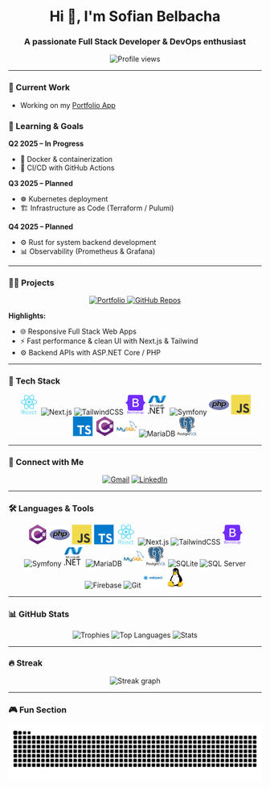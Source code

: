 <h1 align="center">Hi 👋, I'm Sofian Belbacha</h1>
<h3 align="center">A passionate Full Stack Developer & DevOps enthusiast</h3>

<p align="center">
  <img src="https://komarev.com/ghpvc/?username=sofianbelbacha&label=Profile%20views&color=0e75b6&style=flat" alt="Profile views" />
</p>

---

### 🔭 Current Work
- Working on my [Portfolio App](https://sofianbelbacha.vercel.app)

### 🌱 Learning & Goals
**Q2 2025 – In Progress**  
- 🚢 Docker & containerization  
- 🔁 CI/CD with GitHub Actions  

**Q3 2025 – Planned**  
- ☸️ Kubernetes deployment  
- 🏗️ Infrastructure as Code (Terraform / Pulumi)  

**Q4 2025 – Planned**  
- ⚙️ Rust for system backend development  
- 📊 Observability (Prometheus & Grafana)

---

### 👨‍💻 Projects

<p align="center">
  <a href="https://sofianbelbacha.vercel.app/Portfolio" target="_blank">
    <img src="https://img.shields.io/badge/Portfolio-App-blue?style=for-the-badge&logo=appveyor" alt="Portfolio"/>
  </a>
  <a href="https://github.com/SofianBelbacha" target="_blank">
    <img src="https://img.shields.io/badge/GitHub-Repos-black?style=for-the-badge&logo=github" alt="GitHub Repos"/>
  </a>
</p>

**Highlights:**  
- 🌐 Responsive Full Stack Web Apps  
- ⚡ Fast performance & clean UI with Next.js & Tailwind  
- ⚙️ Backend APIs with ASP.NET Core / PHP  

---

### 💬 Tech Stack

<p align="center">
  <!-- Frontend -->
  <img src="https://raw.githubusercontent.com/devicons/devicon/master/icons/react/react-original-wordmark.svg" alt="React" width="40" height="40"/>
  <img src="https://cdn.worldvectorlogo.com/logos/nextjs-2.svg" alt="Next.js" width="40" height="40"/>
  <img src="https://www.vectorlogo.zone/logos/tailwindcss/tailwindcss-icon.svg" alt="TailwindCSS" width="40" height="40"/>
  <img src="https://raw.githubusercontent.com/devicons/devicon/master/icons/bootstrap/bootstrap-plain-wordmark.svg" alt="Bootstrap" width="40" height="40"/>

  <!-- Backend -->
  <img src="https://raw.githubusercontent.com/devicons/devicon/master/icons/dot-net/dot-net-original-wordmark.svg" alt=".NET" width="40" height="40"/>
  <img src="https://symfony.com/logos/symfony_black_03.svg" alt="Symfony" width="40" height="40"/>
  <img src="https://raw.githubusercontent.com/devicons/devicon/master/icons/php/php-original.svg" alt="PHP" width="40" height="40"/>

  <!-- Languages -->
  <img src="https://raw.githubusercontent.com/devicons/devicon/master/icons/javascript/javascript-original.svg" alt="JavaScript" width="40" height="40"/>
  <img src="https://raw.githubusercontent.com/devicons/devicon/master/icons/typescript/typescript-original.svg" alt="TypeScript" width="40" height="40"/>
  <img src="https://raw.githubusercontent.com/devicons/devicon/master/icons/csharp/csharp-original.svg" alt="C#" width="40" height="40"/>

  <!-- Databases -->
  <img src="https://raw.githubusercontent.com/devicons/devicon/master/icons/mysql/mysql-original-wordmark.svg" alt="MySQL" width="40" height="40"/>
  <img src="https://www.vectorlogo.zone/logos/mariadb/mariadb-icon.svg" alt="MariaDB" width="40" height="40"/>
  <img src="https://raw.githubusercontent.com/devicons/devicon/master/icons/postgresql/postgresql-original-wordmark.svg" alt="PostgreSQL" width="40" height="40"/>
</p>


---

### 🤝 Connect with Me
<p align="center">
  <a href="mailto:sofianbelbacha@gmail.com"><img src="https://img.shields.io/static/v1?message=Gmail&logo=gmail&color=D14836&style=for-the-badge" alt="Gmail" /></a>
  <a href="https://www.linkedin.com/in/sofianbelbacha"><img src="https://img.shields.io/static/v1?message=LinkedIn&logo=linkedin&color=0077B5&style=for-the-badge" alt="LinkedIn" /></a>
</p>

---

### 🛠️ Languages & Tools
<p align="center">
  <!-- Languages -->
  <img src="https://raw.githubusercontent.com/devicons/devicon/master/icons/csharp/csharp-original.svg" alt="C#" width="40" height="40"/>
  <img src="https://raw.githubusercontent.com/devicons/devicon/master/icons/php/php-original.svg" alt="PHP" width="40" height="40"/>
  <img src="https://raw.githubusercontent.com/devicons/devicon/master/icons/javascript/javascript-original.svg" alt="JavaScript" width="40" height="40"/>
  <img src="https://raw.githubusercontent.com/devicons/devicon/master/icons/typescript/typescript-original.svg" alt="TypeScript" width="40" height="40"/>
  
  <!-- Frontend -->
  <img src="https://raw.githubusercontent.com/devicons/devicon/master/icons/react/react-original-wordmark.svg" alt="React" width="40" height="40"/>
  <img src="https://cdn.worldvectorlogo.com/logos/nextjs-2.svg" alt="Next.js" width="40" height="40"/>
  <img src="https://www.vectorlogo.zone/logos/tailwindcss/tailwindcss-icon.svg" alt="TailwindCSS" width="40" height="40"/>
  <img src="https://raw.githubusercontent.com/devicons/devicon/master/icons/bootstrap/bootstrap-plain-wordmark.svg" alt="Bootstrap" width="40" height="40"/>

  <!-- Backend -->
  <img src="https://symfony.com/logos/symfony_black_03.svg" alt="Symfony" width="40" height="40"/>
  <img src="https://raw.githubusercontent.com/devicons/devicon/master/icons/dot-net/dot-net-original-wordmark.svg" alt=".NET" width="40" height="40"/>

  <!-- Databases -->
  <img src="https://www.vectorlogo.zone/logos/mariadb/mariadb-icon.svg" alt="MariaDB" width="40" height="40"/>
  <img src="https://raw.githubusercontent.com/devicons/devicon/master/icons/mysql/mysql-original-wordmark.svg" alt="MySQL" width="40" height="40"/>
  <img src="https://raw.githubusercontent.com/devicons/devicon/master/icons/postgresql/postgresql-original-wordmark.svg" alt="PostgreSQL" width="40" height="40"/>
  <img src="https://www.vectorlogo.zone/logos/sqlite/sqlite-icon.svg" alt="SQLite" width="40" height="40"/>
  <img src="https://www.svgrepo.com/show/303229/microsoft-sql-server-logo.svg" alt="SQL Server" width="40" height="40"/>

  <!-- Tools -->
  <img src="https://www.vectorlogo.zone/logos/firebase/firebase-icon.svg" alt="Firebase" width="40" height="40"/>
  <img src="https://www.vectorlogo.zone/logos/git-scm/git-scm-icon.svg" alt="Git" width="40" height="40"/>
  <img src="https://raw.githubusercontent.com/devicons/devicon/master/icons/webpack/webpack-original-wordmark.svg" alt="Webpack" width="40" height="40"/>
  <img src="https://raw.githubusercontent.com/devicons/devicon/master/icons/linux/linux-original.svg" alt="Linux" width="40" height="40"/>
</p>

---

### 📊 GitHub Stats
<p align="center">
  <img src="https://github-profile-trophy.vercel.app/?username=SofianBelbacha&theme=gruvbox" alt="Trophies" />
  <img src="https://github-readme-stats.vercel.app/api/top-langs?username=SofianBelbacha&show_icons=true&layout=compact&theme=dark" alt="Top Languages" />
  <img src="https://github-readme-stats.vercel.app/api?username=SofianBelbacha&show_icons=true&theme=dark" alt="Stats" />
</p>

---

### 🔥 Streak
<p align="center">
  <img src="https://streak-stats.demolab.com/?user=SofianBelbacha&mode=daily&theme=dark&border_radius=5" height="220" alt="Streak graph" />
</p>

---

### 🎮 Fun Section
<p align="center">
  <img src="https://github.com/sofianbelbacha/SofianBelbacha/blob/output/snake.svg" alt="Snake animation" />
</p>
